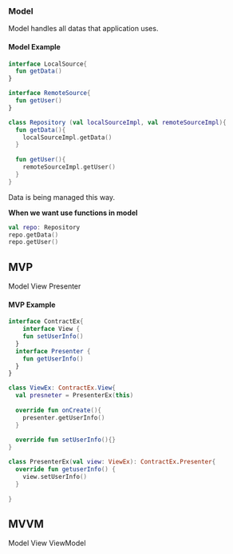 ### Model

Model handles all datas that application uses.

#### Model Example

```kotlin
interface LocalSource{
  fun getData()
}

interface RemoteSource{
  fun getUser()
}

class Repository (val localSourceImpl, val remoteSourceImpl){
  fun getData(){
    localSourceImpl.getData()
  }
  
  fun getUser(){
    remoteSourceImpl.getUser()
  }
}
```

Data is being managed this way.

**When we want use functions in model**

```kotlin
val repo: Repository
repo.getData()
repo.getUser()
```

## MVP

Model View Presenter

#### MVP Example

```kotlin
interface ContractEx{
	interface View {
    fun setUserInfo()
  }
  interface Presenter {
    fun getUserInfo()
  }
}

class ViewEx: ContractEx.View{
  val presneter = PresenterEx(this)
  
  override fun onCreate(){
    presenter.getUserInfo()
  }
  
  override fun setUserInfo(){}
}

class PresenterEx(val view: ViewEx): ContractEx.Presenter{
  override fun getuserInfo() {
    view.setUserInfo()
  }
  
}
```

## MVVM

Model View ViewModel